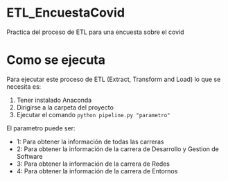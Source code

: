 # ETL_EncuestaCovid
Practica del proceso de ETL para una encuesta sobre el covid

# Como se ejecuta
Para ejecutar este proceso de ETL (Extract, Transform and Load) lo que se necesita es:

1. Tener instalado Anaconda
2. Dirigirse a la carpeta del proyecto
3. Ejecutar el comando `python pipeline.py "parametro"`

El parametro puede ser:

- 1: Para obtener la información de todas las carreras
- 2: Para obtener la información de la carrera de Desarrollo y Gestion de Software
- 3: Para obtener la información de la carrera de Redes
- 4: Para obtener la información de la carrera de Entornos

